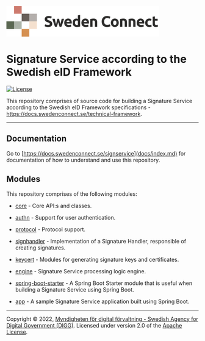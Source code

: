 ![Logo](docs/images/sweden-connect.png)


# Signature Service according to the Swedish eID Framework

[![License](https://img.shields.io/badge/License-Apache%202.0-blue.svg)](https://opensource.org/licenses/Apache-2.0)

This repository comprises of source code for building a Signature Service according to the Swedish eID 
Framework specifications - https://docs.swedenconnect.se/technical-framework.

-----

## Documentation

Go to [https://docs.swedenconnect.se/signservice](docs/index.md) for documentation of how to understand and use this repository.

## Modules

This repository comprises of the following modules:

* [core](core) - Core API:s and classes.

* [authn](authn) - Support for user authentication.

* [protocol](protocol) - Protocol support.

* [signhandler](signhandler) - Implementation of a Signature Handler, responsible of creating signatures.

* [keycert](keycert) - Modules for generating signature keys and certificates.

* [engine](engine) - Signature Service processing logic engine.

* [spring-boot-starter](spring-boot-starter) - A Spring Boot Starter module that is useful when building a Signature Service using Spring Boot.

* [app](app) - A sample Signature Service application built using Spring Boot.


-----

Copyright &copy; 2022, [Myndigheten för digital förvaltning - Swedish Agency for Digital Government (DIGG)](http://www.digg.se). Licensed under version 2.0 of the [Apache License](http://www.apache.org/licenses/LICENSE-2.0).
